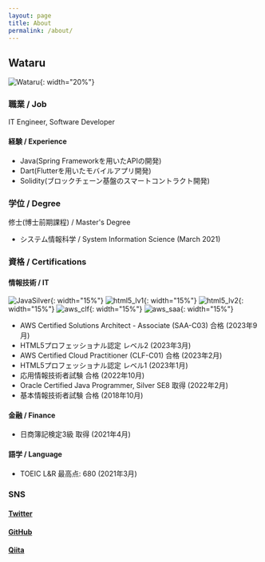 ```yaml
---
layout: page
title: About
permalink: /about/
---
```


## Wataru

![Wataru](assets/images/wataru.jpg){: width="20%"}

### 職業 / Job

IT Engineer, Software Developer

#### 経験 / Experience

- Java(Spring Frameworkを用いたAPIの開発)
- Dart(Flutterを用いたモバイルアプリ開発)
- Solidity(ブロックチェーン基盤のスマートコントラクト開発)

### 学位 / Degree

修士(博士前期課程) / Master's Degree

- システム情報科学 / System Information Science (March 2021)

### 資格 / Certifications

#### 情報技術 / IT

![JavaSilver](assets/images/oracle-certified-java-programmer-silver-se-8-oracle-certified-associate-java-se-8-programmer-jpn.png){: width="15%"}
![html5_lv1](assets/images/lv1.gif){: width="15%"}
![html5_lv2](assets/images/lv2.gif){: width="15%"}
![aws_clf](assets/images/aws-certified-cloud-practitioner.png){: width="15%"}
![aws_saa](assets/images/aws-certified-solutions-architect-associate.png){: width="15%"}

- AWS Certified Solutions Architect - Associate (SAA-C03) 合格 (2023年9月)
- HTML5プロフェッショナル認定 レベル2 (2023年3月)
- AWS Certified Cloud Practitioner (CLF-C01) 合格 (2023年2月)
- HTML5プロフェッショナル認定 レベル1 (2023年1月)
- 応用情報技術者試験 合格 (2022年10月)
- Oracle Certified Java Programmer, Silver SE8 取得 (2022年2月)
- 基本情報技術者試験 合格 (2018年10月)

#### 金融 / Finance

- 日商簿記検定3級 取得 (2021年4月)

#### 語学 / Language

- TOEIC L&R 最高点: 680 (2021年3月)

### SNS

#### [Twitter](https://twitter.com/wataruxun)

#### [GitHub](https://github.com/wataruxun)

#### [Qiita](https://qiita.com/wataruxun)
